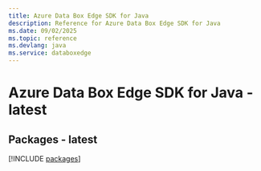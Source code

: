 ```yaml
---
title: Azure Data Box Edge SDK for Java
description: Reference for Azure Data Box Edge SDK for Java
ms.date: 09/02/2025
ms.topic: reference
ms.devlang: java
ms.service: databoxedge
---
```

# Azure Data Box Edge SDK for Java - latest
## Packages - latest
[!INCLUDE [packages](data-box-edge-index.md)]